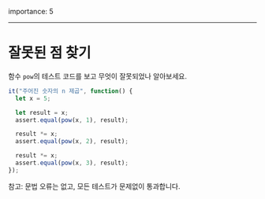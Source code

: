 importance: 5

---

# 잘못된 점 찾기

함수 `pow`의 테스트 코드를 보고 무엇이 잘못되었나 알아보세요.

```js
it("주어진 숫자의 n 제곱", function() {
  let x = 5;

  let result = x;
  assert.equal(pow(x, 1), result);

  result *= x;
  assert.equal(pow(x, 2), result);

  result *= x;
  assert.equal(pow(x, 3), result);
});
```

참고: 문법 오류는 없고, 모든 테스트가 문제없이 통과합니다.
